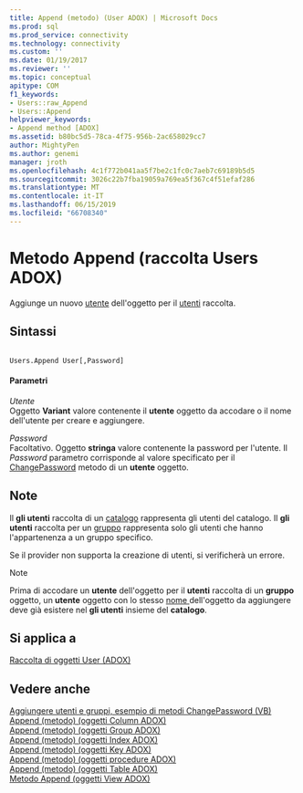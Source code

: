 ```yaml
---
title: Append (metodo) (User ADOX) | Microsoft Docs
ms.prod: sql
ms.prod_service: connectivity
ms.technology: connectivity
ms.custom: ''
ms.date: 01/19/2017
ms.reviewer: ''
ms.topic: conceptual
apitype: COM
f1_keywords:
- Users::raw_Append
- Users::Append
helpviewer_keywords:
- Append method [ADOX]
ms.assetid: b80bc5d5-78ca-4f75-956b-2ac658029cc7
author: MightyPen
ms.author: genemi
manager: jroth
ms.openlocfilehash: 4c1f772b041aa5f7be2c1fc0c7aeb7c69189b5d5
ms.sourcegitcommit: 3026c22b7fba19059a769ea5f367c4f51efaf286
ms.translationtype: MT
ms.contentlocale: it-IT
ms.lasthandoff: 06/15/2019
ms.locfileid: "66708340"
---
```

# <a name="append-method-adox-users"></a>Metodo Append (raccolta Users ADOX)
Aggiunge un nuovo [utente](../../../ado/reference/adox-api/user-object-adox.md) dell'oggetto per il [utenti](../../../ado/reference/adox-api/users-collection-adox.md) raccolta.  
  
## <a name="syntax"></a>Sintassi  
  
```  
  
Users.Append User[,Password]  
```  
  
#### <a name="parameters"></a>Parametri  
 *Utente*  
 Oggetto **Variant** valore contenente il **utente** oggetto da accodare o il nome dell'utente per creare e aggiungere.  
  
 *Password*  
 Facoltativo. Oggetto **stringa** valore contenente la password per l'utente. Il *Password* parametro corrisponde al valore specificato per il [ChangePassword](../../../ado/reference/adox-api/changepassword-method-adox.md) metodo di un **utente** oggetto.  
  
## <a name="remarks"></a>Note  
 Il **gli utenti** raccolta di un [catalogo](../../../ado/reference/adox-api/catalog-object-adox.md) rappresenta gli utenti del catalogo. Il **gli utenti** raccolta per un [gruppo](../../../ado/reference/adox-api/group-object-adox.md) rappresenta solo gli utenti che hanno l'appartenenza a un gruppo specifico.  
  
 Se il provider non supporta la creazione di utenti, si verificherà un errore.  
  
> [!NOTE]
>  Prima di accodare un **utente** dell'oggetto per il **utenti** raccolta di un **gruppo** oggetto, un **utente** oggetto con lo stesso [nome ](../../../ado/reference/adox-api/name-property-adox.md) dell'oggetto da aggiungere deve già esistere nel **gli utenti** insieme del **catalogo**.  
  
## <a name="applies-to"></a>Si applica a  
 [Raccolta di oggetti User (ADOX)](../../../ado/reference/adox-api/users-collection-adox.md)  
  
## <a name="see-also"></a>Vedere anche  
 [Aggiungere utenti e gruppi, esempio di metodi ChangePassword (VB)](../../../ado/reference/adox-api/groups-and-users-append-changepassword-methods-example-vb.md)   
 [Append (metodo) (oggetti Column ADOX)](../../../ado/reference/adox-api/append-method-adox-columns.md)   
 [Append (metodo) (oggetti Group ADOX)](../../../ado/reference/adox-api/append-method-adox-groups.md)   
 [Append (metodo) (oggetti Index ADOX)](../../../ado/reference/adox-api/append-method-adox-indexes.md)   
 [Append (metodo) (oggetti Key ADOX)](../../../ado/reference/adox-api/append-method-adox-keys.md)   
 [Append (metodo) (oggetti procedure ADOX)](../../../ado/reference/adox-api/append-method-adox-procedures.md)   
 [Append (metodo) (oggetti Table ADOX)](../../../ado/reference/adox-api/append-method-adox-tables.md)   
 [Metodo Append (oggetti View ADOX)](../../../ado/reference/adox-api/append-method-adox-views.md)
